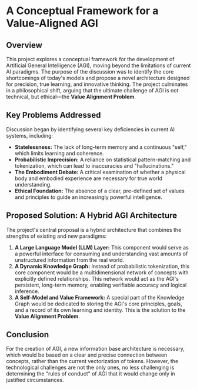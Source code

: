 # A Conceptual Framework for a Value-Aligned AGI

## Overview

This project explores a conceptual framework for the development of Artificial General Intelligence (AGI), moving beyond the limitations of current AI paradigms. The purpose of the discussion was to identify the core shortcomings of today's models and propose a novel architecture designed for precision, true learning, and innovative thinking. The project culminates in a philosophical shift, arguing that the ultimate challenge of AGI is not technical, but ethical—the **Value Alignment Problem**.

## Key Problems Addressed

Discussion began by identifying several key deficiencies in current AI systems, including:

* **Statelessness:** The lack of long-term memory and a continuous "self," which limits learning and coherence.
* **Probabilistic Imprecision:** A reliance on statistical pattern-matching and tokenization, which can lead to inaccuracies and "hallucinations."
* **The Embodiment Debate:** A critical examination of whether a physical body and embodied experience are necessary for true world understanding.
* **Ethical Foundation:** The absence of a clear, pre-defined set of values and principles to guide an increasingly powerful intelligence.

## Proposed Solution: A Hybrid AGI Architecture

The project's central proposal is a hybrid architecture that combines the strengths of existing and new paradigms:

1.  **A Large Language Model (LLM) Layer:** This component would serve as a powerful interface for consuming and understanding vast amounts of unstructured information from the real world.
2.  **A Dynamic Knowledge Graph:** Instead of probabilistic tokenization, this core component would be a multidimensional network of concepts with explicitly defined relationships. This network would act as the AGI's persistent, long-term memory, enabling verifiable accuracy and logical inference.
3.  **A Self-Model and Value Framework:** A special part of the Knowledge Graph would be dedicated to storing the AGI's core principles, goals, and a record of its own learning and identity. This is the solution to the **Value Alignment Problem**.

## Conclusion

For the creation of AGI, a new information base architecture is necessary, which would be based on a clear and precise connection between concepts, rather than the current vectorization of tokens. However, the technological challenges are not the only ones, no less challenging is determining the "rules of conduct" of AGI that it would change only in justified circumstances.

